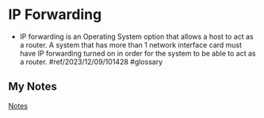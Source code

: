 # IP Forwarding
- IP forwarding is an Operating System option that allows a host to act as a router. A system that has more than 1 network interface card must have IP forwarding turned on in order for the system to be able to act as a router. #ref/2023/12/09/101428 #glossary 
## My Notes
[Notes](mynotes/ip-forwarding-notes.md)
